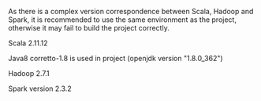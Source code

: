 As there is a complex version correspondence between Scala, Hadoop and Spark, it is recommended to use the same environment as the project, otherwise it may fail to build the project correctly.

Scala 2.11.12

Java8 corretto-1.8 is used in project (openjdk version "1.8.0_362")

Hadoop 2.7.1

Spark version 2.3.2

